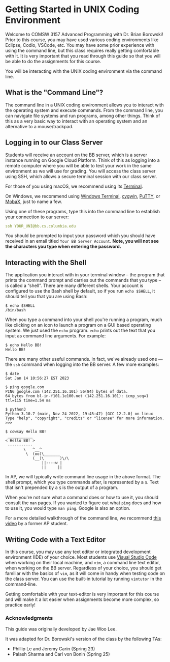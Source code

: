 # Getting Started in UNIX Coding Environment

Welcome to COMSW 3157 Advanced Programming with Dr. Brian Borowski! Prior to this course, you may have used various coding environments like Eclipse, Codio, VSCode, etc. You may have some prior experience with using the command line, but this class requires really getting comfortable with it. It is very important that you read through this guide so that you will be able to do the assignments for this course.

You will be interacting with the UNIX coding environment via the command line.

## What is the "Command Line"?

The command line in a UNIX coding environment allows you to interact with the operating system and execute commands. From the command line, you can navigate file systems and run programs, among other things. Think of this as a very basic way to interact with an operating system and an alternative to a mouse/trackpad.

## Logging in to our Class Server

Students will receive an account on the BB server, which is a server instance running on Google Cloud Platform. Think of this as logging into a remote computer where you will be able to test your work in the same environment as we will use for grading. You will access the class server using SSH, which allows a secure terminal session with our class server.

For those of you using macOS, we recommend using its [Terminal](https://support.apple.com/guide/terminal/welcome/mac).

On Windows, we recommend using [Windows Terminal](https://learn.microsoft.com/en-us/windows/terminal/), [cygwin](https://www.cygwin.com/), [PuTTY](https://www.putty.org/), or [MobaX](https://mobaxterm.mobatek.net/), just to name a few.

Using one of these programs, type this into the command line to establish your connection to our server:

```yaml
ssh YOUR_UNI@bb.cs.columbia.edu
```

You should be prompted to input your password which you should have received in an email titled `Your BB Server Account`. **Note, you will not see the characters you type when entering the password.**

## Interacting with the Shell

The application you interact with in your terminal window – the program that prints the command prompt and carries out the commands that you type – is called a “shell”. There are many different shells. Your account is configured to use the Bash shell by default, so if you run `echo $SHELL`, it should tell you that you are using Bash:

```console
$ echo $SHELL
/bin/bash
```

When you type a command into your shell you're running a program, much like clicking on an icon to launch a program on a GUI based operating system. We just used the `echo` program. `echo` prints out the text that you input as command line arguments. For example:

```console
$ echo Hello BB!
Hello BB!
```

There are many other useful commands. In fact, we've already used one — the `ssh` command when logging into the BB server. A few more examples:

```console
$ date
Sat Jan 14 10:56:27 EST 2023

$ ping google.com
PING google.com (142.251.16.101) 56(84) bytes of data.
64 bytes from bl-in-f101.1e100.net (142.251.16.101): icmp_seq=1 ttl=115 time=1.54 ms

$ python3
Python 3.10.7 (main, Nov 24 2022, 19:45:47) [GCC 12.2.0] on linux
Type "help", "copyright", "credits" or "license" for more information.
>>> 

$ cowsay Hello BB!
 ___________
< Hello BB! >
 -----------
        \   ^__^
         \  (oo)\_______
            (__)\       )\/\
                ||----w |
                ||     ||
```

In AP, we will typically write command line usage in the above format. The shell prompt, which you type commands after, is represented by a `$`. Text that isn't prepended by a `$` is the output of a program.

When you're not sure what a command does or how to use it, you should consult the `man` pages. If you wanted to figure out what `ping` does and how to use it, you would type `man ping`. Google is also an option.

For a more detailed walkthrough of the command line, we recommend [this video](https://www.youtube.com/watch?v=AWDxfZkGW_w) by a former AP student.

## Writing Code with a Text Editor

In this course, you may use any text editor or integrated development environment (IDE) of your choice. Most students use [Visual Studio Code](https://code.visualstudio.com/) when working on their local machine, and `vim`, a command line text editor, when working on the BB server. Regardless of your choice, you should get familiar with the basics of `vim`, as it will come in handy when testing code on the class server. You can use the built-in tutorial by running `vimtutor` in the command-line.

Getting comfortable with your text-editor is very important for this course and will make it a lot easier when assignments become more complex, so practice early!


### Acknowledgments

This guide was originally developed by Jae Woo Lee.

It was adapted for Dr. Borowski's version of the class by the following TAs:
- Phillip Le and Jeremy Carin (Spring 23)
- Palash Sharma and Carl von Bonin (Spring 25)
